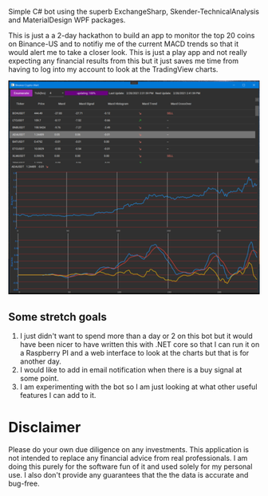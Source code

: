 Simple C# bot using the superb ExchangeSharp, Skender-TechnicalAnalysis and MaterialDesign WPF packages.

This is just a a 2-day hackathon to build an app to monitor the top 20 coins on Binance-US and to notifiy me of the current MACD trends so that it would alert me to take a closer look.  This is just a play app and not really expecting any financial results from this but it just saves me time from having to log into my account to look at the TradingView charts.

![screenshot](/assets/binance-crypto-bot.PNG)

## Some stretch goals
1. I just didn't want to spend more than a day or 2 on this bot but it would have been nicer to have written this with .NET core so that I can run it on a Raspberry PI and a web interface to look at the charts but that is for another day.
2. I would like to add in email notification when there is a buy signal at some point.
3. I am experimenting with the bot so I am just looking at what other useful features I can add to it. 


# Disclaimer
Please do your own due diligence on any investments.  This application is not intended to replace any financial advice from real professionals.  I am doing this purely for the software fun of it and used solely for my personal use.  I also don't provide any guarantees that the the data is accurate and bug-free.
